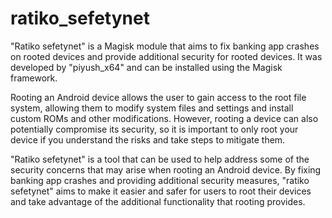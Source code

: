 # ratiko_sefetynet
 
"Ratiko sefetynet" is a Magisk module that aims to fix banking app crashes on rooted devices and provide additional security for rooted devices. It was developed by "piyush_x64" and can be installed using the Magisk framework.

Rooting an Android device allows the user to gain access to the root file system, allowing them to modify system files and settings and install custom ROMs and other modifications. However, rooting a device can also potentially compromise its security, so it is important to only root your device if you understand the risks and take steps to mitigate them.

"Ratiko sefetynet" is a tool that can be used to help address some of the security concerns that may arise when rooting an Android device. By fixing banking app crashes and providing additional security measures, "ratiko sefetynet" aims to make it easier and safer for users to root their devices and take advantage of the additional functionality that rooting provides.

